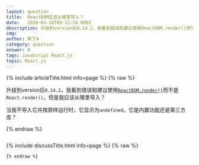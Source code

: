 ```yaml
---
layout: question
title:  ReactDOM应该从哪里导入？
date:   2020-03-18T09:12:18.000Z
description: 升级到version后0.14.2，我看到错误和建议使用ReactDOM.render()而不是React.render()，但是我应该从哪里导入？当...
img: 
author: 斯丁A
category: question
answer: 0
tags: JavaScript React.js
topic: React.js
---
```

<div class="article-root">
  <div class="article">
    {% include articleTitle.html info=page %}
    {% raw %}
    <div class="article-content"><p><font style="vertical-align: inherit;"><font style="vertical-align: inherit;">升级到version后</font></font><code>0.14.2</code><font style="vertical-align: inherit;"><font style="vertical-align: inherit;">，我看到错误和建议使用</font></font><a href="https://facebook.github.io/react/docs/top-level-api.html#reactdom"><code>ReactDOM.render()</code></a><font style="vertical-align: inherit;"><font style="vertical-align: inherit;">而不是</font></font><code>React.render()</code><font style="vertical-align: inherit;"><font style="vertical-align: inherit;">，但是我应该从哪里导入？</font></font></p>

<p><font style="vertical-align: inherit;"><font style="vertical-align: inherit;">当我不导入它并按原样运行时，它显示为</font></font><code>undefined</code><font style="vertical-align: inherit;"><font style="vertical-align: inherit;">。</font><font style="vertical-align: inherit;">它是内置功能还是第三方库？</font></font></p></div>
    {% endraw %}
  </div>
  <p style="height: 0;width:0;overflow: hidden;"> 第2105篇《ReactDOM应该从哪里导入？》来自Winter(https://github.com/aiyld/aiyld.github.io)的站点</p>
  <div class="discuss-wrapper">
    {% include discussTitle.html info=page %}
    {% raw %}
    
    {% endraw %}
  </div>
<div>
